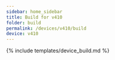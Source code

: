 ```yaml
---
sidebar: home_sidebar
title: Build for v410
folder: build
permalink: /devices/v410/build
device: v410
---
```

{% include templates/device_build.md %}
